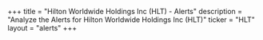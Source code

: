 +++
title = "Hilton Worldwide Holdings Inc (HLT) - Alerts"
description = "Analyze the Alerts for Hilton Worldwide Holdings Inc (HLT)"
ticker = "HLT"
layout = "alerts"
+++

